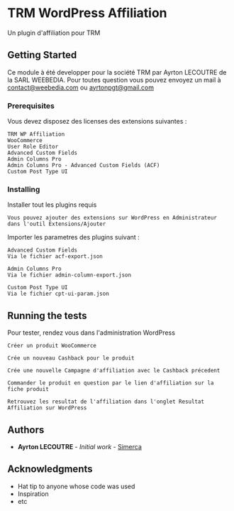 # TRM WordPress Affiliation

Un plugin d'affiliation pour TRM

## Getting Started

Ce module à été developper pour la société TRM par Ayrton LECOUTRE de la SARL WEEBEDIA. Pour toutes question vous pouvez envoyez un mail à contact@weebedia.com ou ayrtonpgt@gmail.com

### Prerequisites

Vous devez disposez des licenses des extensions suivantes :

```
TRM WP Affiliation
WooCommerce
User Role Editor
Advanced Custom Fields
Admin Columns Pro
Admin Columns Pro - Advanced Custom Fields (ACF)
Custom Post Type UI
```

### Installing

Installer tout les plugins requis

```
Vous pouvez ajouter des extensions sur WordPress en Administrateur dans l'outil Extensions/Ajouter
```

Importer les parametres des plugins suivant :
```
Advanced Custom Fields
Via le fichier acf-export.json
```

```
Admin Columns Pro
Via le fichier admin-column-export.json
```

```
Custom Post Type UI
Via le fichier cpt-ui-param.json
```

## Running the tests

Pour tester, rendez vous dans l'administration WordPress

```
Créer un produit WooCommerce
```

```
Crée un nouveau Cashback pour le produit
```

```
Crée une nouvelle Campagne d'affiliation avec le Cashback précedent
```

```
Commander le produit en question par le lien d'affiliation sur la fiche produit
```

```
Retrouvez les resultat de l'affiliation dans l'onglet Resultat Affiliation sur WordPress
```

## Authors

* **Ayrton LECOUTRE** - *Initial work* - [Simerca](https://github.com/Simerca)

## Acknowledgments

* Hat tip to anyone whose code was used
* Inspiration
* etc
